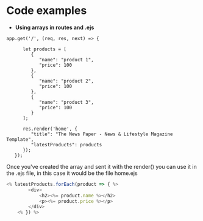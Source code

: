 # Code examples

* **Using arrays in routes and .ejs**

```
app.get('/', (req, res, next) => {

      let products = [
         {
            "name": "product 1",
            "price": 100
         },
         {
            "name": "product 2",
            "price": 100
         },
         {
            "name": "product 3",
            "price": 100
         }
      ];

      res.render('home', {
         "title": "The News Paper - News & Lifestyle Magazine Template",
         "latestProducts": products
      });
   });
```

Once you've created the array and sent it with the render() you can use it in the .ejs file, in this case it would be the file home.ejs

```javascript
<% latestProducts.forEach(product => { %>
        <div>
            <h2><%= product.name %></h2>
            <p><%= product.price %></p>
        </div>
    <% }) %>
```